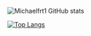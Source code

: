 ![Michaelfrt1 GitHub stats](https://github-readme-stats.vercel.app/api/?username=Michaelfrt1&show_icons=true&title_color=fff&icon_color=79ff97&text_color=9f9f9f&bg_color=151515)

[![Top Langs](https://github-readme-stats.vercel.app/api/top-langs/?username=Michaelfrt1)](https://github.com/anuraghazra/github-readme-stats)

